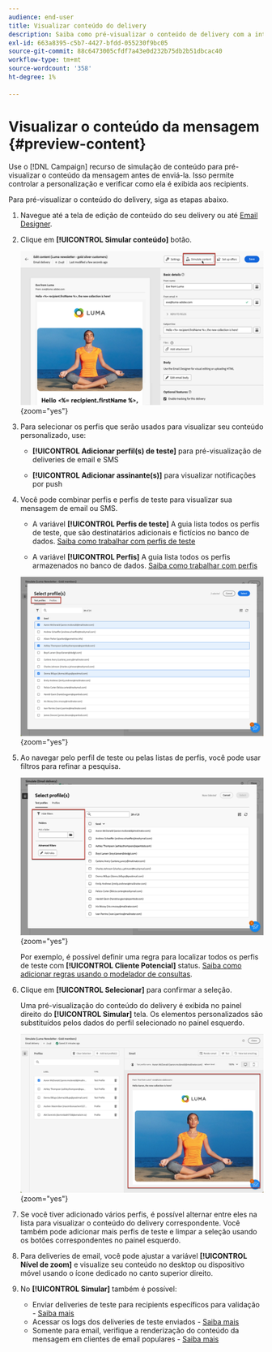 ```yaml
---
audience: end-user
title: Visualizar conteúdo do delivery
description: Saiba como pré-visualizar o conteúdo de delivery com a interface do usuário da Web do Campaign
exl-id: 663a8395-c5b7-4427-bfdd-055230f9bc05
source-git-commit: 88c6473005cfdf7a43e0d232b75db2b51dbcac40
workflow-type: tm+mt
source-wordcount: '358'
ht-degree: 1%

---
```



# Visualizar o conteúdo da mensagem {#preview-content}

Use o [!DNL Campaign] recurso de simulação de conteúdo para pré-visualizar o conteúdo da mensagem antes de enviá-la. Isso permite controlar a personalização e verificar como ela é exibida aos recipients.

Para pré-visualizar o conteúdo do delivery, siga as etapas abaixo.

1. Navegue até a tela de edição de conteúdo do seu delivery ou até [Email Designer](../email/get-started-email-designer.md).

1. Clique em **[!UICONTROL Simular conteúdo]** botão.

   ![](assets/simulate-button.png){zoom=&quot;yes&quot;}

1. Para selecionar os perfis que serão usados para visualizar seu conteúdo personalizado, use:

   * **[!UICONTROL Adicionar perfil(s) de teste]** para pré-visualização de deliveries de email e SMS

   * **[!UICONTROL Adicionar assinante(s)]** para visualizar notificações por push

1. Você pode combinar perfis e perfis de teste para visualizar sua mensagem de email ou SMS.

   * A variável **[!UICONTROL Perfis de teste]** A guia lista todos os perfis de teste, que são destinatários adicionais e fictícios no banco de dados. [Saiba como trabalhar com perfis de teste](../audience/test-profiles.md)

   * A variável **[!UICONTROL Perfis]** A guia lista todos os perfis armazenados no banco de dados. [Saiba como trabalhar com perfis](../audience/about-recipients.md)

   ![](assets/simulate-select-profiles.png){zoom=&quot;yes&quot;}

1. Ao navegar pelo perfil de teste ou pelas listas de perfis, você pode usar filtros para refinar a pesquisa.

   ![](assets/simulate-test-profile-filter.png){zoom=&quot;yes&quot;}

   Por exemplo, é possível definir uma regra para localizar todos os perfis de teste com **[!UICONTROL Cliente Potencial]** status. [Saiba como adicionar regras usando o modelador de consultas](../query/query-modeler-overview.md).

1. Clique em **[!UICONTROL Selecionar]** para confirmar a seleção.

   Uma pré-visualização do conteúdo do delivery é exibida no painel direito do **[!UICONTROL Simular]** tela. Os elementos personalizados são substituídos pelos dados do perfil selecionado no painel esquerdo.

   ![](assets/simulate-preview.png){zoom=&quot;yes&quot;}

1. Se você tiver adicionado vários perfis, é possível alternar entre eles na lista para visualizar o conteúdo do delivery correspondente. Você também pode adicionar mais perfis de teste e limpar a seleção usando os botões correspondentes no painel esquerdo.

1. Para deliveries de email, você pode ajustar a variável **[!UICONTROL Nível de zoom]** e visualize seu conteúdo no desktop ou dispositivo móvel usando o ícone dedicado no canto superior direito.

1. No **[!UICONTROL Simular]** também é possível:
   * Enviar deliveries de teste para recipients específicos para validação - [Saiba mais](test-deliveries.md)
   * Acessar os logs dos deliveries de teste enviados - [Saiba mais](test-deliveries.md#access-test-deliveries)
   * Somente para email, verifique a renderização do conteúdo da mensagem em clientes de email populares - [Saiba mais](email-rendering.md)



